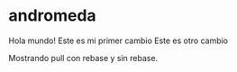 # andromeda
Hola mundo! Este es mi primer cambio
Este es otro cambio 

Mostrando pull con rebase y sin rebase. 
